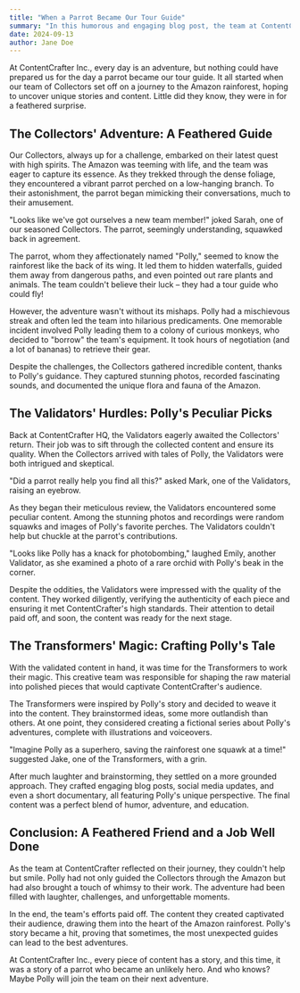 ```yaml
---
title: "When a Parrot Became Our Tour Guide"
summary: "In this humorous and engaging blog post, the team at ContentCrafter Inc. embarks on an adventure in the Amazon rainforest, guided by an unexpected tour guide – a parrot named Polly. The Collectors gather unique content with Polly's help, the Validators face amusing challenges verifying the parrot's contributions, and the Transformers creatively shape the story into captivating content. The post highlights the team's quirky experiences and the joy of crafting content that captivates and converts."
date: 2024-09-13
author: Jane Doe
---
```


At ContentCrafter Inc., every day is an adventure, but nothing could have prepared us for the day a parrot became our tour guide. It all started when our team of Collectors set off on a journey to the Amazon rainforest, hoping to uncover unique stories and content. Little did they know, they were in for a feathered surprise.

## The Collectors' Adventure: A Feathered Guide

Our Collectors, always up for a challenge, embarked on their latest quest with high spirits. The Amazon was teeming with life, and the team was eager to capture its essence. As they trekked through the dense foliage, they encountered a vibrant parrot perched on a low-hanging branch. To their astonishment, the parrot began mimicking their conversations, much to their amusement.

"Looks like we've got ourselves a new team member!" joked Sarah, one of our seasoned Collectors. The parrot, seemingly understanding, squawked back in agreement.

The parrot, whom they affectionately named "Polly," seemed to know the rainforest like the back of its wing. It led them to hidden waterfalls, guided them away from dangerous paths, and even pointed out rare plants and animals. The team couldn't believe their luck – they had a tour guide who could fly!

However, the adventure wasn't without its mishaps. Polly had a mischievous streak and often led the team into hilarious predicaments. One memorable incident involved Polly leading them to a colony of curious monkeys, who decided to "borrow" the team's equipment. It took hours of negotiation (and a lot of bananas) to retrieve their gear.

Despite the challenges, the Collectors gathered incredible content, thanks to Polly's guidance. They captured stunning photos, recorded fascinating sounds, and documented the unique flora and fauna of the Amazon.

## The Validators' Hurdles: Polly's Peculiar Picks

Back at ContentCrafter HQ, the Validators eagerly awaited the Collectors' return. Their job was to sift through the collected content and ensure its quality. When the Collectors arrived with tales of Polly, the Validators were both intrigued and skeptical.

"Did a parrot really help you find all this?" asked Mark, one of the Validators, raising an eyebrow.

As they began their meticulous review, the Validators encountered some peculiar content. Among the stunning photos and recordings were random squawks and images of Polly's favorite perches. The Validators couldn't help but chuckle at the parrot's contributions.

"Looks like Polly has a knack for photobombing," laughed Emily, another Validator, as she examined a photo of a rare orchid with Polly's beak in the corner.

Despite the oddities, the Validators were impressed with the quality of the content. They worked diligently, verifying the authenticity of each piece and ensuring it met ContentCrafter's high standards. Their attention to detail paid off, and soon, the content was ready for the next stage.

## The Transformers' Magic: Crafting Polly's Tale

With the validated content in hand, it was time for the Transformers to work their magic. This creative team was responsible for shaping the raw material into polished pieces that would captivate ContentCrafter's audience.

The Transformers were inspired by Polly's story and decided to weave it into the content. They brainstormed ideas, some more outlandish than others. At one point, they considered creating a fictional series about Polly's adventures, complete with illustrations and voiceovers.

"Imagine Polly as a superhero, saving the rainforest one squawk at a time!" suggested Jake, one of the Transformers, with a grin.

After much laughter and brainstorming, they settled on a more grounded approach. They crafted engaging blog posts, social media updates, and even a short documentary, all featuring Polly's unique perspective. The final content was a perfect blend of humor, adventure, and education.

## Conclusion: A Feathered Friend and a Job Well Done

As the team at ContentCrafter reflected on their journey, they couldn't help but smile. Polly had not only guided the Collectors through the Amazon but had also brought a touch of whimsy to their work. The adventure had been filled with laughter, challenges, and unforgettable moments.

In the end, the team's efforts paid off. The content they created captivated their audience, drawing them into the heart of the Amazon rainforest. Polly's story became a hit, proving that sometimes, the most unexpected guides can lead to the best adventures.

At ContentCrafter Inc., every piece of content has a story, and this time, it was a story of a parrot who became an unlikely hero. And who knows? Maybe Polly will join the team on their next adventure.
